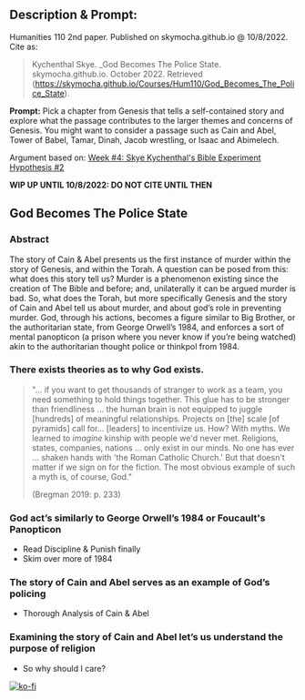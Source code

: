 ## Description & Prompt:
Humanities 110 2nd paper. Published on skymocha.github.io @ 10/8/2022. Cite as:
> Kychenthal Skye. _God Becomes The Police State. skymocha.github.io. October 2022. Retrieved (https://skymocha.github.io/Courses/Hum110/God_Becomes_The_Police_State).

**Prompt:** Pick a chapter from Genesis that tells a self-contained story and explore what the passage contributes to the larger themes and concerns of Genesis. You might want to consider a passage such as Cain and Abel, Tower of Babel, Tamar, Dinah, Jacob wrestling, or Isaac and Abimelech. 

Argument based on: [Week #4: Skye Kychenthal's Bible Experiment Hypothesis #2](Bible_Experiment#god-becomes-is-the-police-state-hypothesis-2)

**WIP UP UNTIL 10/8/2022: DO NOT CITE UNTIL THEN**

## God Becomes The Police State

### Abstract

The story of Cain & Abel presents us the first instance of murder within the story of Genesis, and within the Torah. A question can be posed from this: what does this story tell us? Murder is a phenomenon existing since the creation of The Bible and before; and, unilaterally it can be argued murder is bad. So, what does the Torah, but more specifically Genesis and the story of Cain and Abel tell us about murder, and about god’s role in preventing murder. God, through his actions, becomes a figure similar to Big Brother, or the authoritarian state, from George Orwell’s 1984, and enforces a sort of mental panopticon (a prison where you never know if you’re being watched) akin to the authoritarian thought police or thinkpol from 1984.

### There exists theories as to why God exists.

> "... if you want to get thousands of stranger to work as a team, you need something to hold things together. This glue has to be stronger than friendliness ... the human brain is not equipped to juggle [hundreds] of meaningful relationships. Projects on [the] scale [of pyramids] call for... [leaders] to incentivize us. How? With myths. We learned to _imagine_ kinship with people we'd never met. Religions, states, companies, nations ... only exist in our minds. No one has ever ... shaken hands with 'the Roman Catholic Church.' But that doesn't matter if we sign on for the fiction. The most obvious example of such a myth is, of course, God." 
> 
> (Bregman 2019: p. 233)

### God act’s similarly to George Orwell’s 1984 or Foucault's Panopticon
* Read Discipline & Punish finally
* Skim over more of 1984

### The story of Cain and Abel serves as an example of God’s policing
* Thorough Analysis of Cain & Abel

### Examining the story of Cain and Abel let’s us understand the purpose of religion
* So why should I care?

[![ko-fi](https://ko-fi.com/img/githubbutton_sm.svg)](https://ko-fi.com/D1D5FBU2H)